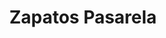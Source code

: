---
title: "Zapatos Pasarela"
url: /sevilla/zapatos-pasarela-avenida-san-francisco-javier/
shop: zapatos
---